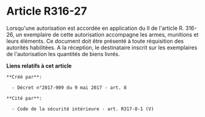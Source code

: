 # Article R316-27

Lorsqu'une autorisation est accordée en application du II de l'article R. 316-26, un exemplaire de cette autorisation
accompagne les armes, munitions et leurs éléments. Ce document doit être présenté à toute réquisition des autorités
habilitées. A la réception, le destinataire inscrit sur les exemplaires de l'autorisation les quantités de biens livrés.

**Liens relatifs à cet article**

	**Créé par**:

	  - Décret n°2017-909 du 9 mai 2017 - art. 8

	**Cité par**:

	  - Code de la sécurité intérieure - art. R317-8-1 (V)

